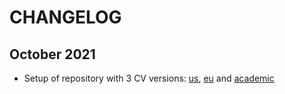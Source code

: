 # CHANGELOG

## October 2021

- Setup of repository with 3 CV versions: [us](src/us.tex), [eu](src/eu.tex) and [academic](src/academic.tex)